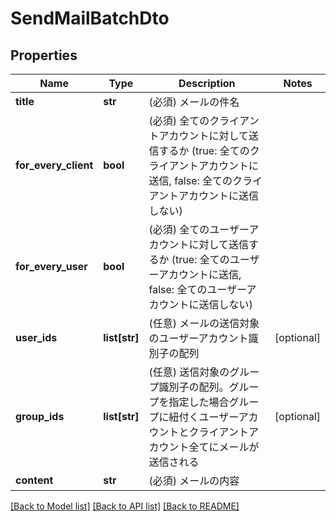 # SendMailBatchDto

## Properties
Name | Type | Description | Notes
------------ | ------------- | ------------- | -------------
**title** | **str** | (必須) メールの件名 | 
**for_every_client** | **bool** | (必須) 全てのクライアントアカウントに対して送信するか (true: 全てのクライアントアカウントに送信, false: 全てのクライアントアカウントに送信しない) | 
**for_every_user** | **bool** | (必須) 全てのユーザーアカウントに対して送信するか (true: 全てのユーザーアカウントに送信, false: 全てのユーザーアカウントに送信しない) | 
**user_ids** | **list[str]** | (任意) メールの送信対象のユーザーアカウント識別子の配列 | [optional] 
**group_ids** | **list[str]** | (任意) 送信対象のグループ識別子の配列。グループを指定した場合グループに紐付くユーザーアカウントとクライアントアカウント全てにメールが送信される | [optional] 
**content** | **str** | (必須) メールの内容 | 

[[Back to Model list]](../README.md#documentation-for-models) [[Back to API list]](../README.md#documentation-for-api-endpoints) [[Back to README]](../README.md)

